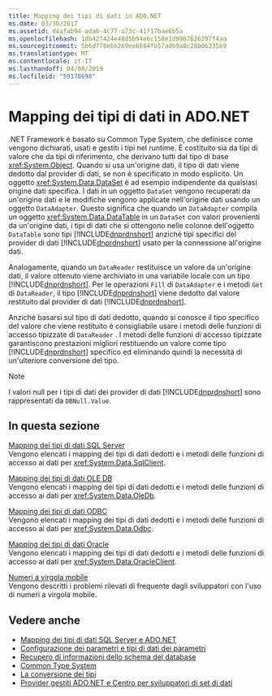 ```yaml
---
title: Mapping dei tipi di dati in ADO.NET
ms.date: 03/30/2017
ms.assetid: d4afab94-ada6-4c77-a73c-41f17bae6b5a
ms.openlocfilehash: 1db427424e48d5b94e6c158e1d9967626297f4aa
ms.sourcegitcommit: 5b6d778ebb269ee6684fb57ad69a8c28b06235b9
ms.translationtype: MT
ms.contentlocale: it-IT
ms.lasthandoff: 04/08/2019
ms.locfileid: "59178698"
---
```

# <a name="data-type-mappings-in-adonet"></a>Mapping dei tipi di dati in ADO.NET
.NET Framework è basato su Common Type System, che definisce come vengono dichiarati, usati e gestiti i tipi nel runtime. È costituito sia da tipi di valore che da tipi di riferimento, che derivano tutti dal tipo di base <xref:System.Object>. Quando si usa un'origine dati, il tipo di dati viene dedotto dal provider di dati, se non è specificato in modo esplicito. Un oggetto <xref:System.Data.DataSet> è ad esempio indipendente da qualsiasi origine dati specifica. I dati in un oggetto `DataSet` vengono recuperati da un'origine dati e le modifiche vengono applicate nell'origine dati usando un oggetto `DataAdapter`. Questo significa che quando un `DataAdapter` compila un oggetto <xref:System.Data.DataTable> in un `DataSet` con valori provenienti da un'origine dati, i tipi di dati che si ottengono nelle colonne dell'oggetto `DataTable` sono tipi [!INCLUDE[dnprdnshort](../../../../includes/dnprdnshort-md.md)] anziché tipi specifici del provider di dati [!INCLUDE[dnprdnshort](../../../../includes/dnprdnshort-md.md)] usato per la connessione all'origine dati.  
  
 Analogamente, quando un `DataReader` restituisce un valore da un'origine dati, il valore ottenuto viene archiviato in una variabile locale con un tipo [!INCLUDE[dnprdnshort](../../../../includes/dnprdnshort-md.md)]. Per le operazioni `Fill` di `DataAdapter` e i metodi `Get` di `DataReader`, il tipo [!INCLUDE[dnprdnshort](../../../../includes/dnprdnshort-md.md)] viene dedotto dal valore restituito dal provider di dati [!INCLUDE[dnprdnshort](../../../../includes/dnprdnshort-md.md)].  
  
 Anziché basarsi sul tipo di dati dedotto, quando si conosce il tipo specifico del valore che viene restituito è consigliabile usare i metodi delle funzioni di accesso tipizzate di `DataReader` . I metodi delle funzioni di accesso tipizzate garantiscono prestazioni migliori restituendo un valore come tipo [!INCLUDE[dnprdnshort](../../../../includes/dnprdnshort-md.md)] specifico ed eliminando quindi la necessità di un'ulteriore conversione del tipo.  
  
> [!NOTE]
>  I valori null per i tipi di dati dei provider di dati [!INCLUDE[dnprdnshort](../../../../includes/dnprdnshort-md.md)] sono rappresentati da `DBNull.Value`.  
  
## <a name="in-this-section"></a>In questa sezione  
 [Mapping dei tipi di dati SQL Server](../../../../docs/framework/data/adonet/sql-server-data-type-mappings.md)  
 Vengono elencati i mapping dei tipi di dati dedotti e i metodi delle funzioni di accesso ai dati per <xref:System.Data.SqlClient>.  
  
 [Mapping dei tipi di dati OLE DB](../../../../docs/framework/data/adonet/ole-db-data-type-mappings.md)  
 Vengono elencati i mapping dei tipi di dati dedotti e i metodi delle funzioni di accesso ai dati per <xref:System.Data.OleDb>.  
  
 [Mapping dei tipi di dati ODBC](../../../../docs/framework/data/adonet/odbc-data-type-mappings.md)  
 Vengono elencati i mapping dei tipi di dati dedotti e i metodi delle funzioni di accesso ai dati per <xref:System.Data.Odbc>.  
  
 [Mapping dei tipi di dati Oracle](../../../../docs/framework/data/adonet/oracle-data-type-mappings.md)  
 Vengono elencati i mapping dei tipi di dati dedotti e i metodi delle funzioni di accesso ai dati per <xref:System.Data.OracleClient>.  
  
 [Numeri a virgola mobile](../../../../docs/framework/data/adonet/floating-point-numbers.md)  
 Vengono descritti i problemi rilevati di frequente dagli sviluppatori con l'uso di numeri a virgola mobile.  
  
## <a name="see-also"></a>Vedere anche

- [Mapping dei tipi di dati SQL Server e ADO.NET](../../../../docs/framework/data/adonet/sql/sql-server-data-types.md)
- [Configurazione dei parametri e tipi di dati dei parametri](../../../../docs/framework/data/adonet/configuring-parameters-and-parameter-data-types.md)
- [Recupero di informazioni dello schema del database](../../../../docs/framework/data/adonet/retrieving-database-schema-information.md)
- [Common Type System](../../../../docs/standard/base-types/common-type-system.md)
- [La conversione dei tipi](https://docs.microsoft.com/previous-versions/visualstudio/visual-studio-2008/t8s7t9bf(v=vs.90))
- [Provider gestiti ADO.NET e Centro per sviluppatori di set di dati](https://go.microsoft.com/fwlink/?LinkId=217917)
